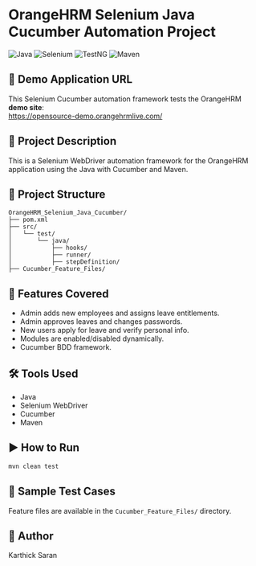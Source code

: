 # OrangeHRM Selenium Java Cucumber Automation Project

![Java](https://img.shields.io/badge/Java-17-blue.svg)
![Selenium](https://img.shields.io/badge/Selenium-Automation-darkgreen)
![TestNG](https://img.shields.io/badge/Cucumber-Framework-green)
![Maven](https://img.shields.io/badge/Maven-Build-red)

## 🔗 Demo Application URL
This Selenium Cucumber automation framework tests the OrangeHRM **demo site**:  
https://opensource-demo.orangehrmlive.com/

## 📘 Project Description
This is a Selenium WebDriver automation framework for the OrangeHRM application using the Java with Cucumber and Maven.

## 🔧 Project Structure
```
OrangeHRM_Selenium_Java_Cucumber/
├── pom.xml
├── src/
│   └── test/
│       └── java/
│           ├── hooks/
│           ├── runner/
│           ├── stepDefinition/
├── Cucumber_Feature_Files/
```

## 🧪 Features Covered
- Admin adds new employees and assigns leave entitlements.
- Admin approves leaves and changes passwords.
- New users apply for leave and verify personal info.
- Modules are enabled/disabled dynamically.
- Cucumber BDD framework.

## 🛠 Tools Used
- Java
- Selenium WebDriver
- Cucumber
- Maven

## ▶️ How to Run
```bash
mvn clean test
```

## 📄 Sample Test Cases
Feature files are available in the `Cucumber_Feature_Files/` directory.

## 👤 Author
Karthick Saran
